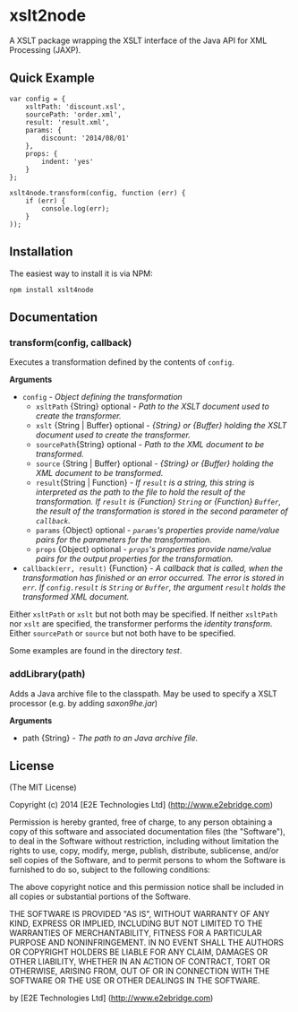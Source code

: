 # xslt2node

A XSLT package wrapping the XSLT interface of the Java API for XML Processing (JAXP).

## Quick Example

    var config = {
        xsltPath: 'discount.xsl',
        sourcePath: 'order.xml',
        result: 'result.xml',
        params: {
            discount: '2014/08/01'
        },
        props: {
            indent: 'yes'
        }
    };

    xslt4node.transform(config, function (err) {
        if (err) {
            console.log(err);
        }
    ));

## Installation

The easiest way to install it is via NPM:

    npm install xslt4node

## Documentation

### transform(config, callback)

Executes a transformation defined by the contents of `config`.

__Arguments__

* `config` - _Object defining the transformation_
    * `xsltPath` {String} optional - _Path to the XSLT document used to create the transformer._
    * `xslt` {String | Buffer} optional - _{String} or {Buffer} holding the XSLT document used to create the transformer._
    * `sourcePath`{String} optional - _Path to the XML document to be transformed._
    * `source` {String | Buffer} optional - _{String} or {Buffer} holding the XML document to be transformed._
    * `result`{String | Function} - _If `result` is a string, this string is interpreted as the path to the file to hold the result of the transformation._
                                  _If `result` is {Function} `String` or {Function} `Buffer`, the result of the transformation is stored in the second parameter of `callback`._
    * `params` {Object} optional - _`params`'s properties provide name/value pairs for the parameters for the transformation._
    * `props` {Object} optional - _`props`'s properties provide name/value pairs for the output properties for the transformation._
* `callback(err, result)` {Function} - _A callback that is called, when the transformation has finished or an error occurred. The error is stored in `err`. If `config.result` is `String` or `Buffer`, the argument `result` holds the transformed XML document._

Either `xsltPath` or `xslt` but not both may be specified. If neither `xsltPath` nor `xslt` are specified, the transformer performs
the _identity transform_. Either `sourcePath` or `source` but not both have to be specified.

Some examples are found in the directory _test_.

### addLibrary(path)

Adds a Java archive file to the classpath. May be used to specify a XSLT processor (e.g. by adding _saxon9he.jar_)

__Arguments__

* path {String} - _The path to an Java archive file._

## License

(The MIT License)

Copyright (c) 2014 [E2E Technologies Ltd] (http://www.e2ebridge.com)

Permission is hereby granted, free of charge, to any person obtaining a copy
of this software and associated documentation files (the "Software"), to deal
in the Software without restriction, including without limitation the rights
to use, copy, modify, merge, publish, distribute, sublicense, and/or sell
copies of the Software, and to permit persons to whom the Software is
furnished to do so, subject to the following conditions:

The above copyright notice and this permission notice shall be included in
all copies or substantial portions of the Software.

THE SOFTWARE IS PROVIDED "AS IS", WITHOUT WARRANTY OF ANY KIND, EXPRESS OR
IMPLIED, INCLUDING BUT NOT LIMITED TO THE WARRANTIES OF MERCHANTABILITY,
FITNESS FOR A PARTICULAR PURPOSE AND NONINFRINGEMENT. IN NO EVENT SHALL THE
AUTHORS OR COPYRIGHT HOLDERS BE LIABLE FOR ANY CLAIM, DAMAGES OR OTHER
LIABILITY, WHETHER IN AN ACTION OF CONTRACT, TORT OR OTHERWISE, ARISING FROM,
OUT OF OR IN CONNECTION WITH THE SOFTWARE OR THE USE OR OTHER DEALINGS IN
THE SOFTWARE.

by [E2E Technologies Ltd] (http://www.e2ebridge.com)

